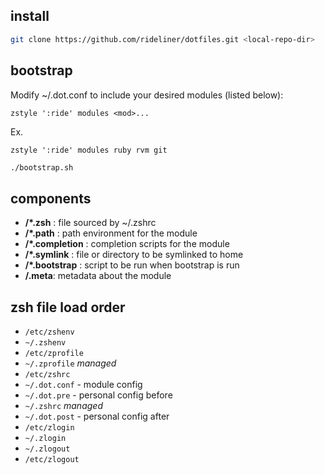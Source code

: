 
## install

```sh
git clone https://github.com/rideliner/dotfiles.git <local-repo-dir>
```

## bootstrap

Modify ~/.dot.conf to include your desired modules (listed below):

    zstyle ':ride' modules <mod>...

Ex.

    zstyle ':ride' modules ruby rvm git

```sh
./bootstrap.sh
```

## components

- __<module>/\*.zsh__ : file sourced by ~/.zshrc
- __<module>/\*.path__ : path environment for the module
- __<module>/\*.completion__ : completion scripts for the module
- __<module>/\*.symlink__ :  file or directory to be symlinked to home
- __<module>/\*.bootstrap__ : script to be run when bootstrap is run
- __<module>/.meta__: metadata about the module

## zsh file load order
- `/etc/zshenv`
- `~/.zshenv`
- `/etc/zprofile`
- `~/.zprofile` _managed_
- `/etc/zshrc`
- `~/.dot.conf` - module config
- `~/.dot.pre` - personal config before
- `~/.zshrc` _managed_
- `~/.dot.post` - personal config after
- `/etc/zlogin`
- `~/.zlogin`
- `~/.zlogout`
- `/etc/zlogout`
